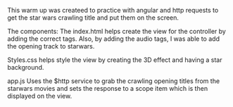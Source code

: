 This warm up was createed to practice with angular and http requests to get the star wars crawling title and put them on the screen.

The components: 
The index.html helps create the view for the controller by adding the correct tags.
Also, by adding the audio tags, I was able to add the opening track to starwars. 

Styles.css 
helps style the view by creating the 3D effect and having a star background. 

app.js
Uses the $http service to grab the crawling opening titles from the starwars movies and sets the response to a scope item which is then displayed on the view. 

